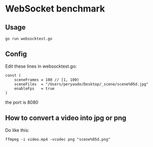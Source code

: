 # WebSocket benchmark

## Usage

    go run websocktest.go

## Config

Edit these lines in websocktest.go: 

    const (
    	sceneFrames = 100 // [1, 100)
    	sceneFiles  = "/Users/peryaudo/Desktop/_scene/scene%05d.jpg"
    	enableFps   = true
    )

the port is 8080

## How to convert a video into jpg or png

Do like this:

    ffmpeg -i video.mp4 -vcodec png "scene%05d.png"

